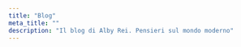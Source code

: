 ```yaml
---
title: "Blog"
meta_title: ""
description: "Il blog di Alby Rei. Pensieri sul mondo moderno"
---
```

